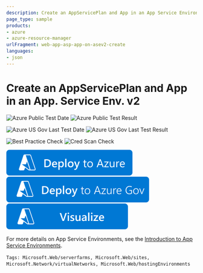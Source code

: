 ```yaml
---
description: Create an AppServicePlan and App in an App Service Environment v2
page_type: sample
products:
- azure
- azure-resource-manager
urlFragment: web-app-asp-app-on-asev2-create
languages:
- json
---
```

# Create an AppServicePlan and App in an App. Service Env. v2

![Azure Public Test Date](https://azurequickstartsservice.blob.core.windows.net/badges/quickstarts/microsoft.web/web-app-asp-app-on-asev2-create/PublicLastTestDate.svg)
![Azure Public Test Result](https://azurequickstartsservice.blob.core.windows.net/badges/quickstarts/microsoft.web/web-app-asp-app-on-asev2-create/PublicDeployment.svg)

![Azure US Gov Last Test Date](https://azurequickstartsservice.blob.core.windows.net/badges/quickstarts/microsoft.web/web-app-asp-app-on-asev2-create/FairfaxLastTestDate.svg)
![Azure US Gov Last Test Result](https://azurequickstartsservice.blob.core.windows.net/badges/quickstarts/microsoft.web/web-app-asp-app-on-asev2-create/FairfaxDeployment.svg)

![Best Practice Check](https://azurequickstartsservice.blob.core.windows.net/badges/quickstarts/microsoft.web/web-app-asp-app-on-asev2-create/BestPracticeResult.svg)
![Cred Scan Check](https://azurequickstartsservice.blob.core.windows.net/badges/quickstarts/microsoft.web/web-app-asp-app-on-asev2-create/CredScanResult.svg)

[![Deploy To Azure](https://raw.githubusercontent.com/Azure/azure-quickstart-templates/master/1-CONTRIBUTION-GUIDE/images/deploytoazure.svg?sanitize=true)](https://portal.azure.com/#create/Microsoft.Template/uri/https%3A%2F%2Fraw.githubusercontent.com%2FAzure%2Fazure-quickstart-templates%2Fmaster%2Fquickstarts%2Fmicrosoft.web%2Fweb-app-asp-app-on-asev2-create%2Fazuredeploy.json)
[![Deploy To Azure US Gov](https://raw.githubusercontent.com/Azure/azure-quickstart-templates/master/1-CONTRIBUTION-GUIDE/images/deploytoazuregov.svg?sanitize=true)](https://portal.azure.us/#create/Microsoft.Template/uri/https%3A%2F%2Fraw.githubusercontent.com%2FAzure%2Fazure-quickstart-templates%2Fmaster%2Fquickstarts%2Fmicrosoft.web%2Fweb-app-asp-app-on-asev2-create%2Fazuredeploy.json)
[![Visualize](https://raw.githubusercontent.com/Azure/azure-quickstart-templates/master/1-CONTRIBUTION-GUIDE/images/visualizebutton.svg?sanitize=true)](http://armviz.io/#/?load=https%3A%2F%2Fraw.githubusercontent.com%2FAzure%2Fazure-quickstart-templates%2Fmaster%2Fquickstarts%2Fmicrosoft.web%2Fweb-app-asp-app-on-asev2-create%2Fazuredeploy.json)

For more details on App Service Environments, see the [Introduction to App Service Environments](https://learn.microsoft.com/azure/app-service/app-service-environment/app-service-env-intro/).

`Tags: Microsoft.Web/serverfarms, Microsoft.Web/sites, Microsoft.Network/virtualNetworks, Microsoft.Web/hostingEnvironments`
